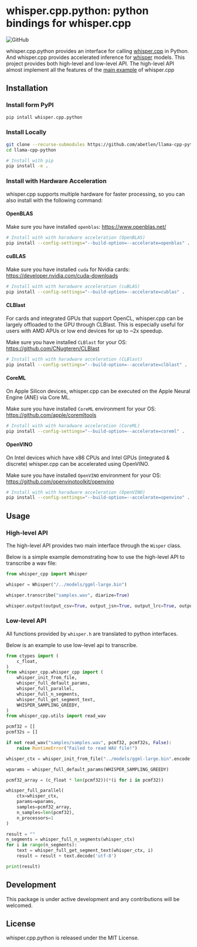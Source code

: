 # whisper.cpp.python: python bindings for whisper.cpp

<!-- ![GitHub Workflow Status (with branch)](https://img.shields.io/github/actions/workflow/status/carloscdias/whisper-cpp-python/build_and_publish.yml) -->
![GitHub](https://img.shields.io/github/license/sphantix/whisper.cpp.python)
<!-- ![PyPI](https://img.shields.io/pypi/v/whisper-cpp-python) -->

whisper.cpp.python provides an interface for calling [whisper.cpp](https://github.com/ggerganov/whisper.cpp) in Python. And whisper.cpp provides accelerated inference for [whisper](https://github.com/openai/whisper) models. This project provides both high-level and low-level API. The high-level API almost implement all the features of the [main example](https://github.com/ggerganov/whisper.cpp/tree/master/examples/main) of whisper.cpp

## Installation

### Install form PyPI
```bash
pip intall whisper.cpp.python
```

### Install Locally

```bash
git clone --recurse-submodules https://github.com/abetlen/llama-cpp-python.git
cd llama-cpp-python

# Install with pip
pip install -e .
```

### Install with Hardware Acceleration
whisper.cpp supports multiple hardware for faster processing, so you can also install with the following command:

#### OpenBLAS
Make sure you have installed `openblas`: https://www.openblas.net/

```bash
# Install with with haradware acceleration (OpenBLAS)
pip install --config-settings="--build-option=--accelerate=openblas" .
```
#### cuBLAS
Make sure you have installed `cuda` for Nvidia cards: https://developer.nvidia.com/cuda-downloads

```bash
# Install with with haradware acceleration (cuBLAS)
pip install --config-settings="--build-option=--accelerate=cublas" .
```

#### CLBlast
For cards and integrated GPUs that support OpenCL, whisper.cpp can be largely offloaded to the GPU through CLBlast. This is especially useful for users with AMD APUs or low end devices for up to ~2x speedup.

Make sure you have installed `CLBlast` for your OS: https://github.com/CNugteren/CLBlast

```bash
# Install with with haradware acceleration (CLBlast)
pip install --config-settings="--build-option=--accelerate=clblast" .
```

#### CoreML
On Apple Silicon devices, whisper.cpp can be executed on the Apple Neural Engine (ANE) via Core ML.

Make sure you have installed `CoreML` environment for your OS: https://github.com/apple/coremltools

```bash
# Install with with haradware acceleration (CoreML)
pip install --config-settings="--build-option=--accelerate=coreml" .
```

#### OpenVINO
On Intel devices which have x86 CPUs and Intel GPUs (integrated & discrete) whisper.cpp can be accelerated using OpenVINO.

Make sure you have installed `OpenVINO` environment for your OS: https://github.com/openvinotoolkit/openvino

```bash
# Install with with haradware acceleration (OpenVINO)
pip install --config-settings="--build-option=--accelerate=openvino" .
```

## Usage

### High-level API

The high-level API provides two main interface through the `Wisper` class.

Below is a simple example demonstrating how to use the high-level API to transcribe a wav file:

```python
from whisper_cpp import Whisper

whisper = Whisper("/../models/ggml-large.bin")

whisper.transcribe("samples.wav", diarize=True)

whisper.output(output_csv=True, output_jsn=True, output_lrc=True, output_srt=True, output_txt=True, output_vtt=True, log_score=True)
```

### Low-level API

All functions provided by `whisper.h` are translated to python interfaces.

Below is an example to use low-level api to transcribe.

```python
from ctypes import (
    c_float,
)
from whisper_cpp.whisper_cpp import (
    whisper_init_from_file,
    whisper_full_default_params,
    whisper_full_parallel,
    whisper_full_n_segments,
    whisper_full_get_segment_text,
    WHISPER_SAMPLING_GREEDY,
)
from whisper_cpp.utils import read_wav

pcmf32 = []
pcmf32s = []

if not read_wav("samples/samples.wav", pcmf32, pcmf32s, False):
    raise RuntimeError("Failed to read WAV file!")

whisper_ctx = whisper_init_from_file("../models/ggml-large.bin".encode("utf-8"))

wparams = whisper_full_default_params(WHISPER_SAMPLING_GREEDY)

pcmf32_array = (c_float * len(pcmf32))(*(i for i in pcmf32))

whisper_full_parallel(
    ctx=whisper_ctx,
    params=wparams,
    samples=pcmf32_array,
    n_samples=len(pcmf32),
    n_processors=1
)

result = ""
n_segments = whisper_full_n_segments(whisper_ctx)
for i in range(n_segments):
    text = whisper_full_get_segment_text(whisper_ctx, i)
    result = result + text.decode('utf-8')

print(result)
```
## Development

This package is under active development and any contributions will be welcomed.

## License

whisper.cpp.python is released under the MIT License.